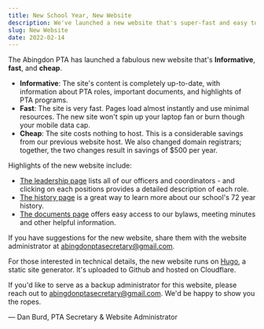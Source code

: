 ```yaml
---
title: New School Year, New Website
description: We've launched a new website that's super-fast and easy to use.
slug: New Website
date: 2022-02-14
---
```


The Abingdon PTA has launched a fabulous new website that's **Informative**, **fast**, and **cheap**.

- **Informative**: The site's content is completely up-to-date, with information about PTA roles, important documents, and highlights of PTA programs.
- **Fast**: The site is very fast. Pages load almost instantly and use minimal resources. The new site won't spin up your laptop fan or burn though your mobile data cap.
- **Cheap**: The site costs nothing to host. This is a considerable savings from our previous website host. We also changed domain registrars; together, the two changes result in savings of $500 per year.

Highlights of the new website include:
- [The leadership page](/leadership/) lists all of our officers and coordinators - and clicking on each positions provides a detailed description of each role.
- [The history page](/history/) is a great way to learn more about our school's 72 year history.
- [The documents page](/documents/) offers easy access to our bylaws, meeting minutes and other helpful information.

If you have suggestions for the new website, share them with the website administrator at abingdonptasecretary@gmail.com.

For those interested in technical details, the new website runs on [Hugo](https://en.wikipedia.org/wiki/Hugo_(software)), a static site generator. It's uploaded to Github and hosted on Cloudflare.

If you'd like to serve as a backup administrator for this website, please reach out to abingdonptasecretary@gmail.com. We'd be happy to show you the ropes.

— Dan Burd, PTA Secretary & Website Administrator